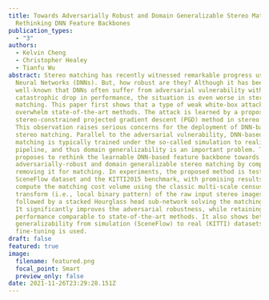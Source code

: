 ```yaml
---
title: Towards Adversarially Robust and Domain Generalizable Stereo Matching by
  Rethinking DNN Feature Backbones
publication_types:
  - "3"
authors:
  - Kelvin Cheng
  - Christopher Healey
  - Tianfu Wu
abstract: Stereo matching has recently witnessed remarkable progress using Deep
  Neural Networks (DNNs). But, how robust are they? Although it has been
  well-known that DNNs often suffer from adversarial vulnerability with a
  catastrophic drop in performance, the situation is even worse in stereo
  matching. This paper first shows that a type of weak white-box attacks can
  overwhelm state-of-the-art methods. The attack is learned by a proposed
  stereo-constrained projected gradient descent (PGD) method in stereo matching.
  This observation raises serious concerns for the deployment of DNN-based
  stereo matching. Parallel to the adversarial vulnerability, DNN-based stereo
  matching is typically trained under the so-called simulation to reality
  pipeline, and thus domain generalizability is an important problem. This paper
  proposes to rethink the learnable DNN-based feature backbone towards
  adversarially-robust and domain generalizable stereo matching by completely
  removing it for matching. In experiments, the proposed method is tested in the
  SceneFlow dataset and the KITTI2015 benchmark, with promising results. We
  compute the matching cost volume using the classic multi-scale census
  transform (i.e., local binary pattern) of the raw input stereo images,
  followed by a stacked Hourglass head sub-network solving the matching problem.
  It significantly improves the adversarial robustness, while retaining accuracy
  performance comparable to state-of-the-art methods. It also shows better
  generalizability from simulation (SceneFlow) to real (KITTI) datasets when no
  fine-tuning is used.
draft: false
featured: true
image:
  filename: featured.png
  focal_point: Smart
  preview_only: false
date: 2021-11-26T23:29:28.151Z
---
```

